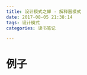 ```yaml
---
title: 设计模式之蝉 - 解释器模式
date: 2017-08-05 21:38:14
tags: 设计模式
categories: 读书笔记

---
```



# 例子




